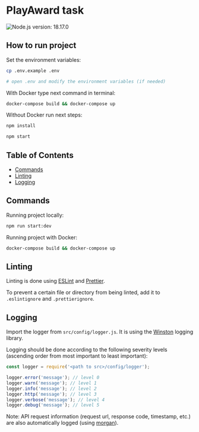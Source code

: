# PlayAward task

![Node.js version: 18.17.0](https://img.shields.io/static/v1?label=node-version&message=18.17.0&color=brightgreen)

## How to run project

Set the environment variables:

```bash
cp .env.example .env

# open .env and modify the environment variables (if needed)
```
With Docker type next command in terminal:
```bash
docker-compose build && docker-compose up
```

Without Docker run next steps:
```bash
npm install
```

```bash
npm start
```

## Table of Contents

- [Commands](#commands)
- [Linting](#linting)
- [Logging](#logging)


## Commands

Running project locally:

```bash
npm run start:dev
```

Running project with Docker:

```bash
docker-compose build && docker-compose up
```


## Linting

Linting is done using [ESLint](https://eslint.org/) and [Prettier](https://prettier.io).

To prevent a certain file or directory from being linted, add it to `.eslintignore` and `.prettierignore`.

## Logging

Import the logger from `src/config/logger.js`. It is using the [Winston](https://github.com/winstonjs/winston) logging library.

Logging should be done according to the following severity levels (ascending order from most important to least important):

```javascript
const logger = require('<path to src>/config/logger');

logger.error('message'); // level 0
logger.warn('message'); // level 1
logger.info('message'); // level 2
logger.http('message'); // level 3
logger.verbose('message'); // level 4
logger.debug('message'); // level 5
```

Note: API request information (request url, response code, timestamp, etc.) are also automatically logged (using [morgan](https://github.com/expressjs/morgan)).
